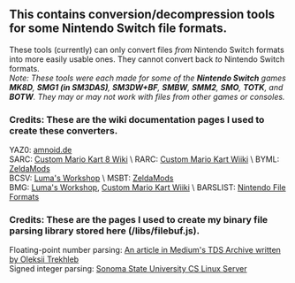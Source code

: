 ## This contains conversion/decompression tools for some Nintendo Switch file formats.
These tools (currently) can only convert files *from* Nintendo Switch formats into more easily usable ones. They cannot convert back *to* Nintendo Switch formats.  
*Note: These tools were each made for some of the **Nintendo Switch** games **MK8D**, **SMG1 (in SM3DAS)**, **SM3DW+BF**, **SMBW**, **SMM2**, **SMO**, **TOTK**, and **BOTW**. They may or may not work with files from other games or consoles.*

### Credits: These are the wiki documentation pages I used to create these converters.
YAZ0: [amnoid.de](http://www.amnoid.de/gc/yaz0.txt) \
SARC: [Custom Mario Kart 8 Wiki](https://mk8.tockdom.com/wiki/SARC_(File_Format)) \
RARC: [Custom Mario Kart Wiiki](https://wiki.tockdom.com/wiki/RARC_(File_Format)) \
BYML: [ZeldaMods](https://zeldamods.org/wiki/BYML) \
BCSV: [Luma's Workshop](https://www.lumasworkshop.com/wiki/BCSV_(File_format)) \
MSBT: [ZeldaMods](https://zeldamods.org/wiki/Msbt) \
BMG: [Luma's Workshop](https://www.lumasworkshop.com/wiki/BMG_(File_Format)), [Custom Mario Kart Wiiki](https://wiki.tockdom.com/wiki/BMG_(File_Format)) \
BARSLIST: [Nintendo File Formats](https://nintendo-formats.com/libs/aal/barslist.html)
### Credits: These are the pages I used to create my binary file parsing library stored here (/libs/filebuf.js).
Floating-point number parsing: [An article in Medium's TDS Archive written by Oleksii Trekhleb](https://medium.com/towards-data-science/binary-representation-of-the-floating-point-numbers-77d7364723f1) \
Signed integer parsing: [Sonoma State University CS Linux Server](https://blue.cs.sonoma.edu/~hwalker/courses/415-sonoma.fa22/readings/integer-signed-representation.html)
